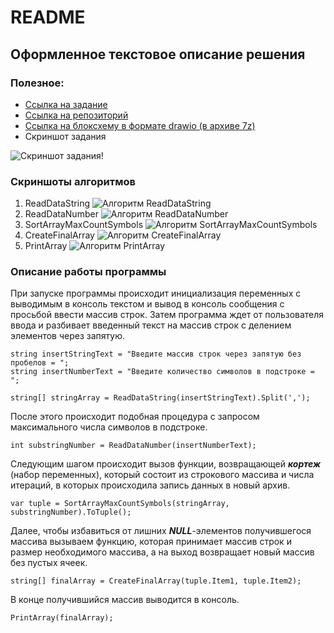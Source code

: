 # README

## Оформленное текстовое описание решения

### **Полезное:**

* [Ссылка на задание](https://gb.ru/lessons/276634/homework)
* [Ссылка на репозиторий](https://github.com/KononovValentine/control-work)
* [Ссылка на блоксхему в формате drawio (в архиве 7z)](https://disk.yandex.ru/d/rUSKPxoylGBVNw)
* Скриншот задания

![Скриншот задания!](https://sun9-east.userapi.com/sun9-36/s/v1/ig2/4NvIj4mpZvxtufC86fm98BCY6bGf1a8I-wZ7o6pAKY_RZwqfkPiGXt8Z_RKspd2VV8VhjHGWo8fO1LEfkdj5UWSR.jpg?size=1233x715&quality=96&type=album)

### **Скриншоты алгоритмов**

1. ReadDataString
![Алгоритм ReadDataString](https://sun9-east.userapi.com/sun9-17/s/v1/ig2/I3GQT-BEfBlwuUuGlCyrlR1-Riz2et6qESkfQTM3yvRRQurxy6cJgliitDJZk_MAuYqf7dsnob1TuaQ__iTE72Pq.jpg?size=827x642&quality=96&type=album)
2. ReadDataNumber
![Алгоритм ReadDataNumber](https://sun9-east.userapi.com/sun9-17/s/v1/ig2/BMW3EctMmP_QEROHxbZFceN0Ufj4nyE2AsS0Ow18L-iI4Nz6RmMhqA7f2Is732S1dSbyEMPJQGau53m9NhV0CNDA.jpg?size=828x720&quality=96&type=album)
3. SortArrayMaxCountSymbols
![Алгоритм SortArrayMaxCountSymbols](https://sun7.userapi.com/sun7-8/s/v1/ig2/EDI6JjwZoRr1HnX4ktgbqzyriwnMM9h9wcPeVvPRCjhS4fS0GOvjp3l3a-jir3GyF8e9jOu6uD1VmWuXN2R1KqrJ.jpg?size=828x881&quality=96&type=album)
4. CreateFinalArray
![Алгоритм CreateFinalArray](https://sun9-east.userapi.com/sun9-44/s/v1/ig2/ZZ1QF-RmdvQxzjV8D81wzhZJTLJ-RpYvhkOgbhrJ1POMjaSengVuVhr48PR8aGGa_K6dXjZYq1GYEyAetV9hroqM.jpg?size=824x882&quality=96&type=album)
5. PrintArray
![Алгоритм PrintArray](https://sun9-west.userapi.com/sun9-1/s/v1/ig2/B9Hu7LK3GO1QaotwjkMl7n7pvggjBFR2-ITqpqgWntvBoJlBIgMk3o-mzRoh5HarVVVPwqPcn_0GEUfoVK-Im08r.jpg?size=824x717&quality=96&type=album)

### **Описание работы программы**

При запуске программы происходит инициализация переменных с выводимым в консоль текстом и вывод в консоль сообщения с просьбой ввести массив строк. Затем программа ждет от пользователя ввода и разбивает введенный текст на массив строк с делением элементов через запятую.
```
string insertStringText = "Введите массив строк через запятую без пробелов = ";
string insertNumberText = "Введите количество символов в подстроке = ";

string[] stringArray = ReadDataString(insertStringText).Split(',');
```
После этого происходит подобная процедура с запросом максимального числа символов в подстроке.
```
int substringNumber = ReadDataNumber(insertNumberText);
```
Следующим шагом происходит вызов функции, возвращающей ***кортеж*** (набор переменных), который состоит из строкового массива и числа итераций, в которых происходила запись данных в новый архив.
```
var tuple = SortArrayMaxCountSymbols(stringArray, substringNumber).ToTuple();
```
Далее, чтобы избавиться от лишних ***NULL***-элементов получившегося массива вызываем функцию, которая принимает массив строк и размер необходимого массива, а на выход возвращает новый массив без пустых ячеек.
```
string[] finalArray = CreateFinalArray(tuple.Item1, tuple.Item2);
```
В конце получившийся массив выводится в консоль.
```
PrintArray(finalArray);
```